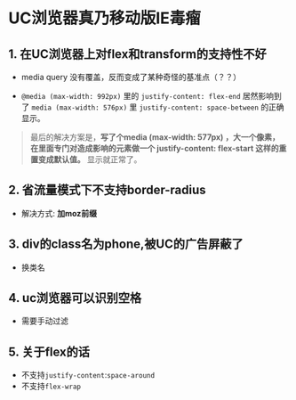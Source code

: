 # UC浏览器真乃移动版IE毒瘤

## 1. 在UC浏览器上对flex和transform的支持性不好

- media query 没有覆盖，反而变成了某种奇怪的基准点（？？）

- `@media (max-width: 992px)`  里的 `justify-content: flex-end`
居然影响到了 `media (max-width: 576px)` 里 `justify-content: space-between` 的正确显示。 

> 最后的解决方案是，**写了个media (max-width: 577px) ，大一个像素，
在里面专门对造成影响的元素做一个 justify-content: flex-start 这样的重置变成默认值。**
显示就正常了。

## 2. 省流量模式下不支持border-radius
- 解决方式: **加moz前缀**

## 3. div的class名为phone,被UC的广告屏蔽了
- 换类名

## 4. uc浏览器可以识别空格
- 需要手动过滤

## 5. 关于flex的话
- 不支持`justify-content`:`space-around`
- 不支持`flex-wrap`
